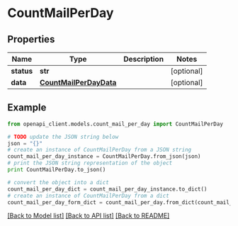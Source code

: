 # CountMailPerDay


## Properties
Name | Type | Description | Notes
------------ | ------------- | ------------- | -------------
**status** | **str** |  | [optional] 
**data** | [**CountMailPerDayData**](CountMailPerDayData.md) |  | [optional] 

## Example

```python
from openapi_client.models.count_mail_per_day import CountMailPerDay

# TODO update the JSON string below
json = "{}"
# create an instance of CountMailPerDay from a JSON string
count_mail_per_day_instance = CountMailPerDay.from_json(json)
# print the JSON string representation of the object
print CountMailPerDay.to_json()

# convert the object into a dict
count_mail_per_day_dict = count_mail_per_day_instance.to_dict()
# create an instance of CountMailPerDay from a dict
count_mail_per_day_form_dict = count_mail_per_day.from_dict(count_mail_per_day_dict)
```
[[Back to Model list]](../README.md#documentation-for-models) [[Back to API list]](../README.md#documentation-for-api-endpoints) [[Back to README]](../README.md)



